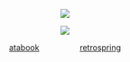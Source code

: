 <div align="center">

![](https://komarev.com/ghpvc/?username=gachiakuta&color=lightgrey)  

![](https://files.catbox.moe/s0rgp9.png)

[atabook](https://bait.atabook.org/)⠀⠀⠀⠀⠀⠀⠀[retrospring](https://retrospring.net/@tease)
